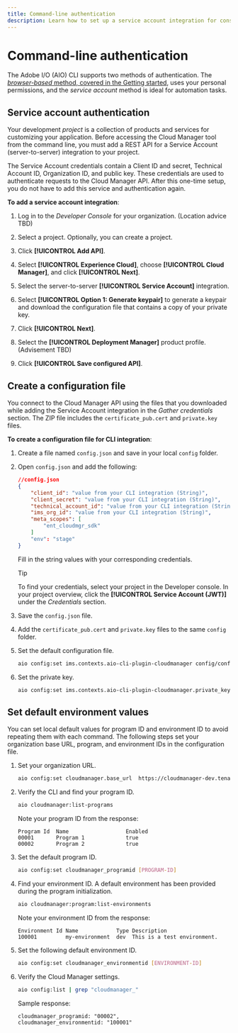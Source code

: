 ```yaml
---
title: Command-line authentication
description: Learn how to set up a service account integration for constructing automation tasks.
---
```


# Command-line authentication

The Adobe I/O (AIO) CLI supports two methods of authentication. The [_browser-based_ method, covered in the Getting started](../../getting-started/connect-cli.md#authentication), uses your personal permissions, and the _service account_ method is ideal for automation tasks.

## Service account authentication

Your development _project_ is a collection of products and services for customizing your application. Before accessing the Cloud Manager tool from the command line, you must add a REST API for a Service Account (server-to-server) integration to your project.

The Service Account credentials contain a Client ID and secret, Technical Account ID, Organization ID, and public key. These credentials are used to authenticate requests to the Cloud Manager API. After this one-time setup, you do not have to add this service and authentication again.

**To add a service account integration**:

1. Log in to the _Developer Console_ for your organization. (Location advice TBD)

1. Select a project. Optionally, you can create a project.

1. Click **[!UICONTROL Add API]**.

1. Select **[!UICONTROL Experience Cloud]**, choose **[!UICONTROL Cloud Manager]**, and click **[!UICONTROL Next]**.

1. Select the server-to-server **[!UICONTROL Service Account]** integration.

1. Select **[!UICONTROL Option 1: Generate keypair]** to generate a keypair and download the configuration file that contains a copy of your private key.

1. Click **[!UICONTROL Next]**.

1. Select the **[!UICONTROL Deployment Manager]** product profile. (Advisement TBD)

1. Click **[!UICONTROL Save configured API]**.

## Create a configuration file

You connect to the Cloud Manager API using the files that you downloaded while adding the Service Account integration in the _Gather credentials_ section. The ZIP file includes the `certificate_pub.cert` and `private.key` files.

**To create a configuration file for CLI integration**:

1. Create a file named `config.json` and save in your local `config` folder.

1. Open `config.json` and add the following:

    ```json
    //config.json 
    {
        "client_id": "value from your CLI integration (String)",
        "client_secret": "value from your CLI integration (String)",
        "technical_account_id": "value from your CLI integration (String)",
        "ims_org_id": "value from your CLI integration (String)",
        "meta_scopes": [
            "ent_cloudmgr_sdk"
        ]
        "env": "stage"
    }
    ```

    Fill in the string values with your corresponding credentials.
    
   >[!TIP]
   >
   >To find your credentials, select your project in the Developer console. In your project overview, click the **[!UICONTROL Service Account (JWT)]** under the _Credentials_ section.


1. Save the `config.json` file.

1. Add the `certificate_pub.cert` and `private.key` files to the same `config` folder.

1. Set the default configuration file.

   ```bash
   aio config:set ims.contexts.aio-cli-plugin-cloudmanager config/config.json --file --json
   ```

1. Set the private key.

   ```bash
   aio config:set ims.contexts.aio-cli-plugin-cloudmanager.private_key config/private.key --file
   ```

## Set default environment values

You can set local default values for program ID and environment ID to avoid repeating them with each command. The following steps set your organization base URL, program, and environment IDs in the configuration file.

1. Set your organization URL.

   ```bash
   aio config:set cloudmanager.base_url  https://cloudmanager-dev.tenant.io
   ```

1. Verify the CLI and find your program ID.

   ```bash
   aio cloudmanager:list-programs
   ```

   Note your program ID from the response:

   ```terminal
   Program Id  Name                  Enabled 
   00001       Program 1             true    
   00002       Program 2             true 
   ```

1. Set the default program ID.

   ```bash
   aio config:set cloudmanager_programid [PROGRAM-ID]
   ```

1. Find your environment ID. A default environment has been provided during the program initialization.

   ```bash
   aio cloudmanager:program:list-environments
   ```

   Note your environment ID from the response:

   ```terminal
   Environment Id Name            Type Description
   100001         my-environment  dev  This is a test environment.
   ```

1. Set the following default environment ID.

   ```bash
   aio config:set cloudmanager_environmentid [ENVIRONMENT-ID]
   ```

1. Verify the Cloud Manager settings.

   ```bash
   aio config:list | grep "cloudmanager_"
   ```

   Sample response:

   ```terminal
   cloudmanager_programid: "00002",
   cloudmanager_environmentid: "100001"
   ```
